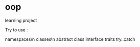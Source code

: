 # oop
learning project


Try to use :

namespaces\n
classes\n
abstract class
interface
traits
try..catch
